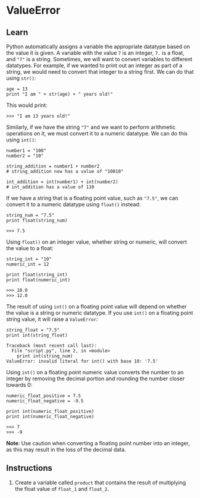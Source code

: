 # ValueError
## Learn
Python automatically assigns a variable the appropriate datatype based on the value it is given. A variable with the value ```7``` is an integer, ```7.``` is a float, and ```"7"``` is a string. Sometimes, we will want to convert variables to different datatypes. For example, if we wanted to print out an integer as part of a string, we would need to convert that integer to a string first. We can do that using ```str()```:
```
age = 13
print "I am " + str(age) + " years old!"
```
This would print:
```
>>> "I am 13 years old!"
```
Similarly, if we have the string ```"7"``` and we want to perform arithmetic operations on it, we must convert it to a numeric datatype. We can do this using ```int()```:
```
number1 = "100"
number2 = "10"

string_addition = number1 + number2 
# string_addition now has a value of "10010"

int_addition = int(number1) + int(number2)
# int_addition has a value of 110
```
If we have a string that is a floating point value, such as ```"7.5"```, we can convert it to a numeric datatype using ```float()``` instead:
```
string_num = "7.5"
print float(string_num)
```
```
>>> 7.5
```
Using ```float()``` on an integer value, whether string or numeric, will convert the value to a float:
```
string_int = "10"
numeric_int = 12

print float(string_int)
print float(numeric_int)
```
```
>>> 10.0
>>> 12.0
```
The result of using ```int()``` on a floating point value will depend on whether the value is a string or numeric datatype. If you use ```int()``` on a floating point string value, it will raise a ```ValueError```:
```
string_float = "7.5"
print int(string_float)
```
```
Traceback (most recent call last):
  File "script.py", line 2, in <module>
    print int(string_num)
ValueError: invalid literal for int() with base 10: '7.5'
```
Using ```int()``` on a floating point numeric value converts the number to an integer by removing the decimal portion and rounding the number closer towards 0:
```
numeric_float_positive = 7.5
numeric_float_negative = -9.5

print int(numeric_float_positive)
print int(numeric_float_negative)
```
```
>>> 7
>>> -9
```
**Note**: Use caution when converting a floating point number into an integer, as this may result in the loss of the decimal data.
## Instructions
1. Create a variable called ```product``` that contains the result of multiplying the float value of ```float_1``` and ```float_2```.
